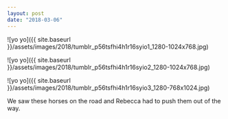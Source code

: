 ```yaml
---
layout: post
date: "2018-03-06"
---
```


![yo yo]({{ site.baseurl }}/assets/images/2018/tumblr_p56tsfhi4h1r16syio1_1280-1024x768.jpg)

![yo yo]({{ site.baseurl }}/assets/images/2018/tumblr_p56tsfhi4h1r16syio2_1280-1024x768.jpg)

![yo yo]({{ site.baseurl }}/assets/images/2018/tumblr_p56tsfhi4h1r16syio3_1280-768x1024.jpg)

We saw these horses on the road and Rebecca had to push them out of the way.
